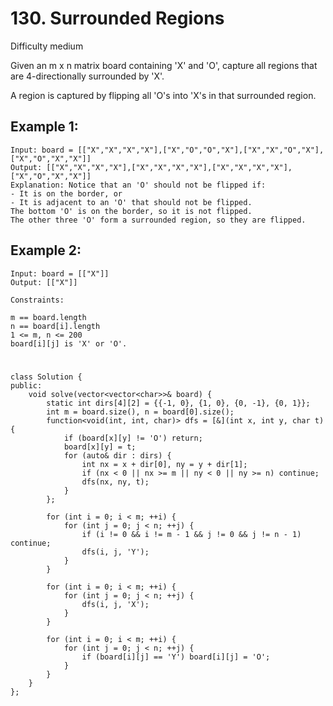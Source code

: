# 130. Surrounded Regions
Difficulty medium

Given an m x n matrix board containing 'X' and 'O', capture all regions that are 4-directionally surrounded by 'X'.

A region is captured by flipping all 'O's into 'X's in that surrounded region.


## Example 1:
```
Input: board = [["X","X","X","X"],["X","O","O","X"],["X","X","O","X"],["X","O","X","X"]]
Output: [["X","X","X","X"],["X","X","X","X"],["X","X","X","X"],["X","O","X","X"]]
Explanation: Notice that an 'O' should not be flipped if:
- It is on the border, or
- It is adjacent to an 'O' that should not be flipped.
The bottom 'O' is on the border, so it is not flipped.
The other three 'O' form a surrounded region, so they are flipped.
```


## Example 2:
```
Input: board = [["X"]]
Output: [["X"]]
```


```
Constraints:

m == board.length
n == board[i].length
1 <= m, n <= 200
board[i][j] is 'X' or 'O'.
```


#
```
class Solution {
public:
    void solve(vector<vector<char>>& board) {
        static int dirs[4][2] = {{-1, 0}, {1, 0}, {0, -1}, {0, 1}};
        int m = board.size(), n = board[0].size();
        function<void(int, int, char)> dfs = [&](int x, int y, char t) {
            if (board[x][y] != 'O') return;
            board[x][y] = t;
            for (auto& dir : dirs) {
                int nx = x + dir[0], ny = y + dir[1];
                if (nx < 0 || nx >= m || ny < 0 || ny >= n) continue;
                dfs(nx, ny, t);
            }
        };

        for (int i = 0; i < m; ++i) {
            for (int j = 0; j < n; ++j) {
                if (i != 0 && i != m - 1 && j != 0 && j != n - 1) continue;
                dfs(i, j, 'Y');
            }
        }

        for (int i = 0; i < m; ++i) {
            for (int j = 0; j < n; ++j) {
                dfs(i, j, 'X');
            }
        }

        for (int i = 0; i < m; ++i) {
            for (int j = 0; j < n; ++j) {
                if (board[i][j] == 'Y') board[i][j] = 'O';
            }
        }
    }
};
```